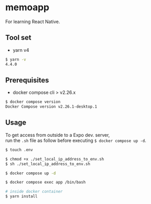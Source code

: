 # memoapp

For learning React Native.

## Tool set

- yarn v4

```sh
$ yarn -v
4.4.0
```

## Prerequisites

- docker compose cli > v2.26.x

```sh
$ docker compose version
Docker Compose version v2.26.1-desktop.1
```

## Usage

To get access from outside to a Expo dev. server,  
run the `.sh` file as follow before executing `$ docker compose up -d`.

```sh
$ touch .env 

$ chmod +x ./set_local_ip_address_to_env.sh
$ sh ./set_local_ip_address_to_env.sh

```


```sh
$ docker compose up -d

$ docker compose exec app /bin/bash

# inside docker container
$ yarn install
```
